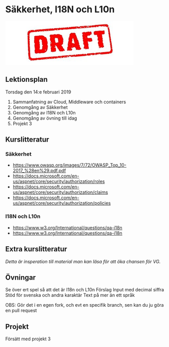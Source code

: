 # Säkkerhet, I18N och L10n

![Draft](draft.jpg)


## Lektionsplan
Torsdag den 14:e februari 2019
1. Sammanfatning av Cloud, Middleware och containers
1. Genomgång av Säkkerhet
1. Genomgång av I18N och L10n
1. Genomgång av övning till idag
1. Projekt 3

## Kurslitteratur
### Säkkerhet
* https://www.owasp.org/images/7/72/OWASP_Top_10-2017_%28en%29.pdf.pdf
* https://docs.microsoft.com/en-us/aspnet/core/security/authorization/roles
* https://docs.microsoft.com/en-us/aspnet/core/security/authorization/claims
* https://docs.microsoft.com/en-us/aspnet/core/security/authorization/policies


### I18N och L10n
* https://www.w3.org/International/questions/qa-i18n
* https://www.w3.org/International/questions/qa-i18n

## Extra kurslitteratur
*Detta är insperation till material man kan läsa för att öka chansen för VG.*
## Övningar
Se över ert spel så att det är I18n och L10n
Förslag
Input med decimal siffra
Stöd för svenska och andra karaktär
Text på mer än ett språk

OBS: Gör det i en egen fork, och evt en specifik branch, sen kan du ju göra en pull request

## Projekt
Försätt med projekt 3